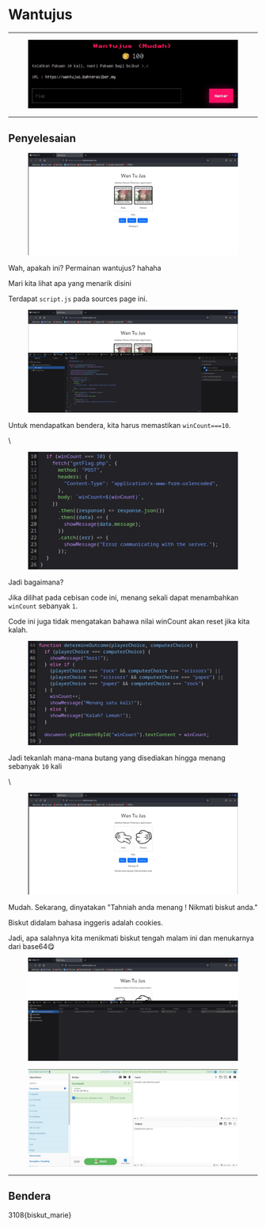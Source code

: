 # Wantujus

***

<figure><img src="../../../../.gitbook/assets/image (21) (1).png" alt=""><figcaption></figcaption></figure>

***

## Penyelesaian

<figure><img src="../../../../.gitbook/assets/image (22) (1).png" alt=""><figcaption></figcaption></figure>

Wah, apakah ini? Permainan wantujus? hahaha

Mari kita lihat apa yang menarik disini

Terdapat `script.js` pada sources page ini.

<figure><img src="../../../../.gitbook/assets/image (23) (1).png" alt=""><figcaption></figcaption></figure>

Untuk mendapatkan bendera, kita harus memastikan `winCount===10`.

\


<figure><img src="../../../../.gitbook/assets/image (24).png" alt=""><figcaption></figcaption></figure>

Jadi bagaimana?

Jika dilihat pada cebisan code ini, menang sekali dapat menambahkan `winCount` sebanyak `1`.

Code ini juga tidak mengatakan bahawa nilai winCount akan reset jika kita kalah.

<figure><img src="../../../../.gitbook/assets/image (25).png" alt=""><figcaption></figcaption></figure>

Jadi tekanlah mana-mana butang yang disediakan hingga menang sebanyak `10` kali

\


<figure><img src="../../../../.gitbook/assets/image (26).png" alt=""><figcaption></figcaption></figure>

Mudah. Sekarang, dinyatakan "Tahniah anda menang ! Nikmati biskut anda."

Biskut didalam bahasa inggeris adalah cookies.

Jadi, apa salahnya kita menikmati biskut tengah malam ini dan menukarnya dari base64😋

<figure><img src="../../../../.gitbook/assets/image (27).png" alt=""><figcaption></figcaption></figure>

<figure><img src="../../../../.gitbook/assets/image (28).png" alt=""><figcaption></figcaption></figure>

***

## Bendera

3108{biskut\_marie}
